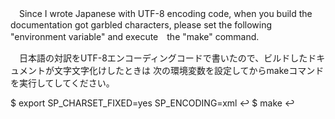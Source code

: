 　Since I wrote Japanese with UTF-8 encoding code, when you build the documentation got garbled characters, 
please set the following "environment variable" and execute　the "make" command.

　日本語の対訳をUTF-8エンコーディングコードで書いたので、ビルドしたドキュメントが文字文字化けしたときは
次の環境変数を設定してからmakeコマンドを実行してしてください。

$  export SP_CHARSET_FIXED=yes SP_ENCODING=xml  ↩︎
$  make  ↩︎
